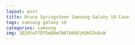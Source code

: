 ```yaml
---
layout: post
title: Bruce Springsteen Samsung Galaxy S9 Case
tags: samsung galaxy s9
categories: samsung
img: 1DZdYwT7EP5mQOmCN8Td6bOjKOHlDw9cW
---
```

